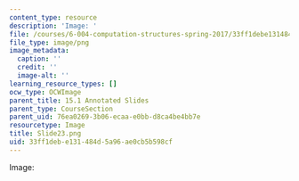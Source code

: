 ```yaml
---
content_type: resource
description: 'Image: '
file: /courses/6-004-computation-structures-spring-2017/33ff1debe131484d5a96ae0cb5b598cf_Slide23.png
file_type: image/png
image_metadata:
  caption: ''
  credit: ''
  image-alt: ''
learning_resource_types: []
ocw_type: OCWImage
parent_title: 15.1 Annotated Slides
parent_type: CourseSection
parent_uid: 76ea0269-3b06-ecaa-e0bb-d8ca4be4bb7e
resourcetype: Image
title: Slide23.png
uid: 33ff1deb-e131-484d-5a96-ae0cb5b598cf
---
```

Image: 

